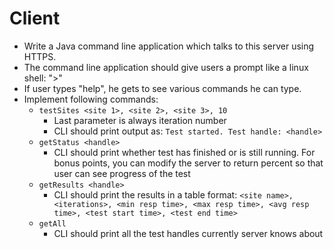 # Client
  - Write a Java command line application which talks to this server using HTTPS.
  - The command line application should give users a prompt like a linux shell: ">"
  - If user types "help", he gets to see various commands he can type.
  - Implement following commands:
    - `testSites <site 1>, <site 2>, <site 3>, 10`
      - Last parameter is always iteration number
      - CLI should print output as: `Test started. Test handle: <handle>`
    - `getStatus <handle>`
      - CLI should print whether test has finished or is still running. For bonus points, you can modify the server to return percent so that user can see progress of the test
    - `getResults <handle>`
      - CLI should print the results in a table format:
        `<site name>, <iterations>, <min resp time>, <max resp time>, <avg resp time>, <test start time>, <test end time>`
    - `getAll`
      - CLI should print all the test handles currently server knows about